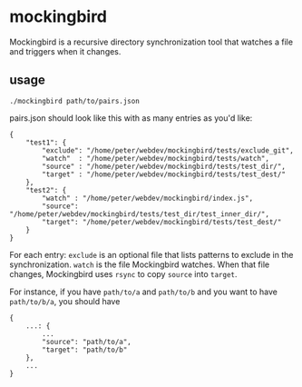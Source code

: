 mockingbird
===========

Mockingbird is a recursive directory synchronization tool that watches a file and triggers when it changes.
## usage

```
./mockingbird path/to/pairs.json
```

pairs.json should look like this with as many entries as you'd like:

```
{
    "test1": {
        "exclude": "/home/peter/webdev/mockingbird/tests/exclude_git",
        "watch"  : "/home/peter/webdev/mockingbird/tests/watch",
        "source" : "/home/peter/webdev/mockingbird/tests/test_dir/",
        "target" : "/home/peter/webdev/mockingbird/tests/test_dest/"
    },
    "test2": {
        "watch" : "/home/peter/webdev/mockingbird/index.js",
        "source": "/home/peter/webdev/mockingbird/tests/test_dir/test_inner_dir/",
        "target": "/home/peter/webdev/mockingbird/tests/test_dest/"
    }
}
```

For each entry:
```exclude``` is an optional file that lists patterns to exclude in the synchronization.
```watch``` is the file Mockingbird watches. When that file changes, Mockingbird uses ```rsync``` to copy ```source``` into ```target```.

For instance, if you have ```path/to/a``` and ```path/to/b``` and you want to have ```path/to/b/a```,
you should have
```
{
    ...: {
        ...
        "source": "path/to/a",
        "target": "path/to/b"
    },
    ...
}
```